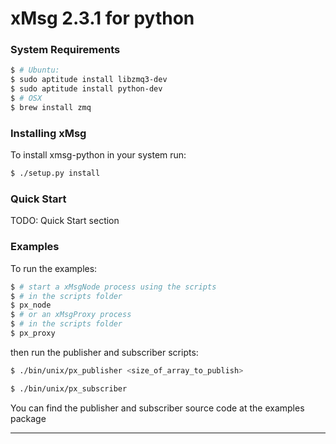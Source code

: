 # xMsg 2.3.1 for python

### System Requirements

```sh
$ # Ubuntu:
$ sudo aptitude install libzmq3-dev
$ sudo aptitude install python-dev
$ # OSX
$ brew install zmq
```

### Installing xMsg

To install xmsg-python in your system run:

```sh
$ ./setup.py install
```

### Quick Start
TODO: Quick Start section


### Examples

To run the examples:

```sh
$ # start a xMsgNode process using the scripts
$ # in the scripts folder
$ px_node
$ # or an xMsgProxy process 
$ # in the scripts folder
$ px_proxy
```

then run the publisher and subscriber scripts:

```sh
$ ./bin/unix/px_publisher <size_of_array_to_publish>
```

```sh
$ ./bin/unix/px_subscriber
```

You can find the publisher and subscriber source code at the examples package

---
